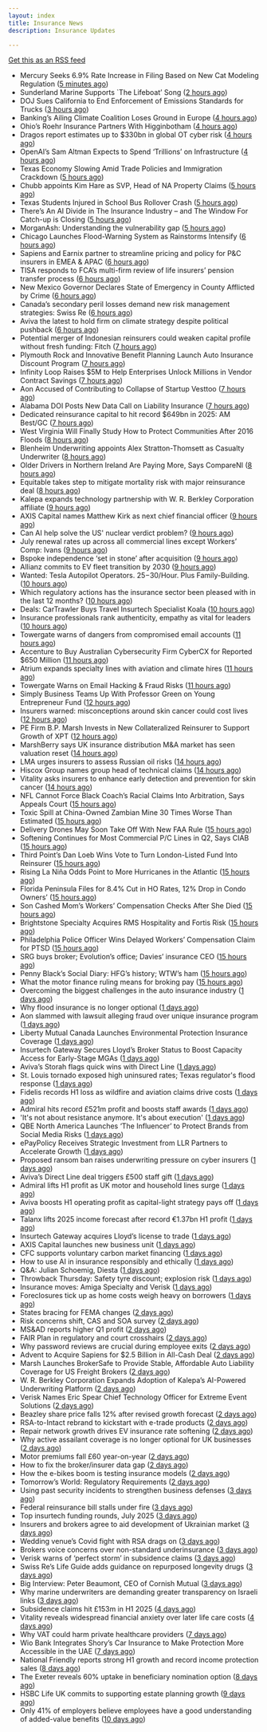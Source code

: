 ```yaml
---
layout: index
title: Insurance News
description: Insurance Updates

---
```


[Get this as an RSS feed](/insurance.rss)

<!-- news_marker starts -->
- Mercury Seeks 6.9% Rate Increase in Filing Based on New Cat Modeling Regulation ([5 minutes ago](https://www.insurancejournal.com/news/west/2025/08/15/835953.htm))
- Sunderland Marine Supports `The Lifeboat’ Song ([2 hours ago](https://insurance-edge.net/2025/08/15/sunderland-marine-supports-the-lifeboat-song/))
- DOJ Sues California to End Enforcement of Emissions Standards for Trucks ([3 hours ago](https://www.insurancejournal.com/news/west/2025/08/15/835948.htm))
- Banking’s Ailing Climate Coalition Loses Ground in Europe ([4 hours ago](https://www.insurancejournal.com/news/international/2025/08/15/835887.htm))
- Ohio’s Roehr Insurance Partners With Higginbotham ([4 hours ago](https://www.insurancejournal.com/news/midwest/2025/08/15/835931.htm))
- Dragos report estimates up to $330bn in global OT cyber risk ([4 hours ago](https://www.reinsurancene.ws/dragos-report-estimates-up-to-330bn-in-global-ot-cyber-risk/))
- OpenAI’s Sam Altman Expects to Spend ‘Trillions’ on Infrastructure ([4 hours ago](https://www.insurancejournal.com/news/national/2025/08/15/835934.htm))
- Texas Economy Slowing Amid Trade Policies and Immigration Crackdown ([5 hours ago](https://www.insurancejournal.com/news/southcentral/2025/08/15/835928.htm))
- Chubb appoints Kim Hare as SVP, Head of NA Property Claims ([5 hours ago](https://www.reinsurancene.ws/chubb-appoints-kim-hare-as-svp-head-of-na-property-claims/))
- Texas Students Injured in School Bus Rollover Crash ([5 hours ago](https://www.insurancejournal.com/news/southcentral/2025/08/15/835925.htm))
- There’s An AI Divide in The Insurance Industry – and The Window For Catch-up is Closing ([5 hours ago](https://insurance-edge.net/2025/08/15/theres-an-ai-divide-in-the-insurance-industry-and-the-window-for-catch-up-is-closing/))
- MorganAsh: Understanding the vulnerability gap ([5 hours ago](https://ifamagazine.com/morganash-understanding-the-vulnerability-gap/))
- Chicago Launches Flood-Warning System as Rainstorms Intensify ([6 hours ago](https://www.insurancejournal.com/news/midwest/2025/08/15/835921.htm))
- Sapiens and Earnix partner to streamline pricing and policy for P&C insurers in EMEA & APAC ([6 hours ago](https://www.reinsurancene.ws/sapiens-and-earnix-partner-to-streamline-pricing-and-policy-for-pc-insurers-in-emea-apac/))
- TISA responds to FCA’s multi-firm review of life insurers’ pension transfer process ([6 hours ago](https://ifamagazine.com/tisa-responds-to-fcas-multi-firm-review-of-life-insurers-pension-transfer-process/))
- New Mexico Governor Declares State of Emergency in County Afflicted by Crime ([6 hours ago](https://www.insurancejournal.com/news/west/2025/08/15/835916.htm))
- Canada’s secondary peril losses demand new risk management strategies: Swiss Re ([6 hours ago](https://www.reinsurancene.ws/canadas-secondary-peril-losses-demand-new-risk-management-strategies-swiss-re/))
- Aviva the latest to hold firm on climate strategy despite political pushback ([6 hours ago](https://www.insurancebusinessmag.com/uk/news/breaking-news/aviva-the-latest-to-hold-firm-on-climate-strategy-despite-political-pushback-546377.aspx))
- Potential merger of Indonesian reinsurers could weaken capital profile without fresh funding: Fitch ([7 hours ago](https://www.reinsurancene.ws/potential-merger-of-indonesian-reinsurers-could-weaken-capital-profile-without-fresh-funding-fitch/))
- Plymouth Rock and Innovative Benefit Planning Launch Auto Insurance Discount Program ([7 hours ago](https://www.insurtechinsights.com/plymouth-rock-and-innovative-benefit-planning-launch-auto-insurance-discount-program/))
- Infinity Loop Raises $5M to Help Enterprises Unlock Millions in Vendor Contract Savings ([7 hours ago](https://www.insurtechinsights.com/infinity-loop-raises-5m-to-help-enterprises-unlock-millions-in-vendor-contract-savings/))
- Aon Accused of Contributing to Collapse of Startup Vesttoo ([7 hours ago](https://www.insurancejournal.com/news/national/2025/08/15/835909.htm))
- Alabama DOI Posts New Data Call on Liability Insurance ([7 hours ago](https://www.insurancejournal.com/news/southeast/2025/08/15/835907.htm))
- Dedicated reinsurance capital to hit record $649bn in 2025: AM Best/GC ([7 hours ago](https://www.reinsurancene.ws/dedicated-reinsurance-capital-to-hit-record-649bn-in-2025-am-best-gc/))
- West Virginia Will Finally Study How to Protect Communities After 2016 Floods ([8 hours ago](https://www.insurancejournal.com/news/southeast/2025/08/15/835902.htm))
- Blenheim Underwriting appoints Alex Stratton-Thomsett as Casualty Underwriter ([8 hours ago](https://www.reinsurancene.ws/blenheim-underwriting-appoints-alex-stratton-thomsett-as-casualty-underwriter/))
- Older Drivers in Northern Ireland Are Paying More, Says CompareNI ([8 hours ago](https://insurance-edge.net/2025/08/15/older-drivers-in-northern-ireland-are-paying-more-says-compareni/))
- Equitable takes step to mitigate mortality risk with major reinsurance deal ([8 hours ago](https://www.reinsurancene.ws/equitable-takes-step-to-mitigate-mortality-risk-with-major-reinsurance-deal/))
- Kalepa expands technology partnership with W. R. Berkley Corporation affiliate ([9 hours ago](https://www.reinsurancene.ws/kalepa-expands-technology-partnership-with-w-r-berkley-corporation-affiliate/))
- AXIS Capital names Matthew Kirk as next chief financial officer ([9 hours ago](https://www.insurancebusinessmag.com/uk/news/breaking-news/axis-capital-names-matthew-kirk-as-next-chief-financial-officer-546344.aspx))
- Can AI help solve the US' nuclear verdict problem? ([9 hours ago](https://www.insurancebusinessmag.com/uk/news/breaking-news/can-ai-help-solve-the-us-nuclear-verdict-problem-546336.aspx))
- July renewal rates up across all commercial lines except Workers’ Comp: Ivans ([9 hours ago](https://www.reinsurancene.ws/july-renewal-rates-up-across-all-commercial-lines-except-workers-comp-ivans/))
- Bspoke independence ‘set in stone’ after acquisition ([9 hours ago](https://www.postonline.co.uk/news/7958876/bspoke-independence-%E2%80%98set-in-stone%E2%80%99-after-acquisition))
- Allianz commits to EV fleet transition by 2030 ([9 hours ago](https://www.postonline.co.uk/news/7958899/allianz-commits-to-ev-fleet-transition-by-2030))
- Wanted: Tesla Autopilot Operators. $25-$30/Hour. Plus Family-Building. ([10 hours ago](https://www.insurancejournal.com/news/east/2025/08/15/835827.htm))
- Which regulatory actions has the insurance sector been pleased with in the last 12 months? ([10 hours ago](https://www.insurancebusinessmag.com/uk/tv/which-regulatory-actions-has-the-insurance-sector-been-pleased-with-in-the-last-12-months-546325.aspx))
- Deals: CarTrawler Buys Travel Insurtech Specialist Koala ([10 hours ago](https://insurance-edge.net/2025/08/15/deals-cartrawler-buys-travel-insurtech-specialist-koala/))
- Insurance professionals rank authenticity, empathy as vital for leaders ([10 hours ago](https://www.insurancebusinessmag.com/uk/news/diversity-inclusion/insurance-professionals-rank-authenticity-empathy-as-vital-for-leaders-546318.aspx))
- Towergate warns of dangers from compromised email accounts ([11 hours ago](https://www.insurancebusinessmag.com/uk/news/cyber/towergate-warns-of-dangers-from-compromised-email-accounts-546311.aspx))
- Accenture to Buy Australian Cybersecurity Firm CyberCX for Reported $650 Million ([11 hours ago](https://www.insurancejournal.com/news/international/2025/08/15/835890.htm))
- Atrium expands specialty lines with aviation and climate hires ([11 hours ago](https://www.insurancebusinessmag.com/uk/news/breaking-news/atrium-expands-specialty-lines-with-aviation-and-climate-hires-546309.aspx))
- Towergate Warns on Email Hacking & Fraud Risks ([11 hours ago](https://insurance-edge.net/2025/08/15/towergate-warns-on-email-hacking-fraud-risks/))
- Simply Business Teams Up With Professor Green on Young Entrepreneur Fund ([12 hours ago](https://insurance-edge.net/2025/08/15/simply-business-teams-up-with-professor-green-on-young-entrepreneur-fund/))
- Insurers warned: misconceptions around skin cancer could cost lives ([12 hours ago](https://ifamagazine.com/insurers-warned-misconceptions-around-skin-cancer-could-cost-lives/))
- PE Firm B.P. Marsh Invests in New Collateralized Reinsurer to Support Growth of XPT ([12 hours ago](https://www.insurancejournal.com/news/international/2025/08/15/835825.htm))
- MarshBerry says UK insurance distribution M&A market has seen valuation reset ([14 hours ago](https://www.insurancebusinessmag.com/uk/news/breaking-news/marshberry-says-uk-insurance-distribution-manda-market-has-seen-valuation-reset-546281.aspx))
- LMA urges insurers to assess Russian oil risks ([14 hours ago](https://www.insurancebusinessmag.com/uk/news/breaking-news/lma-urges-insurers-to-assess-russian-oil-risks-546280.aspx))
- Hiscox Group names group head of technical claims ([14 hours ago](https://www.insurancebusinessmag.com/uk/news/claims/hiscox-group-names-group-head-of-technical-claims-546279.aspx))
- Vitality asks insurers to enhance early detection and prevention for skin cancer ([14 hours ago](https://www.insurancebusinessmag.com/uk/news/life-insurance/vitality-asks-insurers-to-enhance-early-detection-and-prevention-for-skin-cancer-546276.aspx))
- NFL Cannot Force Black Coach’s Racial Claims Into Arbitration, Says Appeals Court ([15 hours ago](https://www.insurancejournal.com/news/national/2025/08/15/835868.htm))
- Toxic Spill at China-Owned Zambian Mine 30 Times Worse Than Estimated ([15 hours ago](https://www.insurancejournal.com/news/international/2025/08/15/835763.htm))
- Delivery Drones May Soon Take Off With New FAA Rule ([15 hours ago](https://www.insurancejournal.com/news/national/2025/08/15/835842.htm))
- Softening Continues for Most Commercial P/C Lines in Q2, Says CIAB ([15 hours ago](https://www.insurancejournal.com/news/national/2025/08/15/835835.htm))
- Third Point’s Dan Loeb Wins Vote to Turn London-Listed Fund Into Reinsurer ([15 hours ago](https://www.insurancejournal.com/news/international/2025/08/15/835781.htm))
- Rising La Niña Odds Point to More Hurricanes in the Atlantic ([15 hours ago](https://www.insurancejournal.com/news/national/2025/08/15/835839.htm))
- Florida Peninsula Files for 8.4% Cut in HO Rates, 12% Drop in Condo Owners’ ([15 hours ago](https://www.insurancejournal.com/news/southeast/2025/08/15/835874.htm))
- Son Cashed Mom’s Workers’ Compensation Checks After She Died ([15 hours ago](https://www.insurancejournal.com/news/east/2025/08/15/835579.htm))
- Brightstone Specialty Acquires RMS Hospitality and Fortis Risk ([15 hours ago](https://www.insurancejournal.com/news/east/2025/08/15/835803.htm))
- Philadelphia Police Officer Wins Delayed Workers’ Compensation Claim for PTSD ([15 hours ago](https://www.insurancejournal.com/news/east/2025/08/15/835789.htm))
- SRG buys broker; Evolution’s office; Davies’ insurance CEO ([15 hours ago](https://www.postonline.co.uk/news/7958889/srg-buys-broker-evolution%E2%80%99s-office-davies%E2%80%99-insurance-ceo))
- Penny Black’s Social Diary: HFG’s history; WTW’s ham ([15 hours ago](https://www.postonline.co.uk/people/7958127/penny-black%E2%80%99s-social-diary-hfg%E2%80%99s-history-wtw%E2%80%99s-ham))
- What the motor finance ruling means for broking pay ([15 hours ago](https://www.postonline.co.uk/regulation/7958313/what-the-motor-finance-ruling-means-for-broking-pay))
- Overcoming the biggest challenges in the auto insurance industry ([1 days ago](https://www.dig-in.com/opinion/challenges-in-the-auto-insurance-industry))
- Why flood insurance is no longer optional ([1 days ago](https://www.dig-in.com/opinion/why-flood-insurance-is-no-longer-optional))
- Aon slammed with lawsuit alleging fraud over unique insurance program ([1 days ago](https://www.insurancebusinessmag.com/uk/news/breaking-news/aon-slammed-with-lawsuit-alleging-fraud-over-unique-insurance-program-546328.aspx))
- Liberty Mutual Canada Launches Environmental Protection Insurance Coverage ([1 days ago](https://www.insurtechinsights.com/liberty-mutual-canada-launches-environmental-protection-insurance-coverage/))
- Insurtech Gateway Secures Lloyd’s Broker Status to Boost Capacity Access for Early-Stage MGAs ([1 days ago](https://www.insurtechinsights.com/insurtech-gateway-secures-lloyds-broker-status-to-boost-capacity-access-for-early-stage-mgas/))
- Aviva’s Storah flags quick wins with Direct Line ([1 days ago](https://www.postonline.co.uk/personal/7958895/aviva%E2%80%99s-storah-flags-quick-wins-with-direct-line))
- St. Louis tornado exposed high uninsured rates; Texas regulator's flood response ([1 days ago](https://www.dig-in.com/news/st-louis-tornado-shows-underinsurance-texas-flood-response))
- Fidelis records H1 loss as wildfire and aviation claims drive costs ([1 days ago](https://www.insurancebusinessmag.com/uk/news/breaking-news/fidelis-records-h1-loss-as-wildfire-and-aviation-claims-drive-costs-546175.aspx))
- Admiral hits record £521m profit and boosts staff awards ([1 days ago](https://www.postonline.co.uk/personal/7958891/admiral-hits-record-%C2%A3521m-profit-and-boosts-staff-awards))
- 'It's not about resistance anymore. It's about execution' ([1 days ago](https://www.insurancebusinessmag.com/uk/news/technology/its-not-about-resistance-anymore--its-about-execution-544054.aspx))
- QBE North America Launches ‘The Influencer’ to Protect Brands from Social Media Risks ([1 days ago](https://www.insurtechinsights.com/qbe-north-america-launches-the-influencer-to-protect-brands-from-social-media-risks/))
- ePayPolicy Receives Strategic Investment from LLR Partners to Accelerate Growth ([1 days ago](https://www.insurtechinsights.com/epaypolicy-receives-strategic-investment-from-llr-partners-to-accelerate-growth/))
- Proposed ransom ban raises underwriting pressure on cyber insurers ([1 days ago](https://www.insurancebusinessmag.com/uk/news/cyber/proposed-ransom-ban-raises-underwriting-pressure-on-cyber-insurers-546158.aspx))
- Aviva’s Direct Line deal triggers £500 staff gift ([1 days ago](https://www.postonline.co.uk/personal/7958890/aviva%E2%80%99s-direct-line-deal-triggers-%C2%A3500-staff-gift))
- Admiral lifts H1 profit as UK motor and household lines surge ([1 days ago](https://www.insurancebusinessmag.com/uk/news/breaking-news/admiral-lifts-h1-profit-as-uk-motor-and-household-lines-surge-546151.aspx))
- Aviva boosts H1 operating profit as capital-light strategy pays off ([1 days ago](https://www.insurancebusinessmag.com/uk/news/breaking-news/aviva-boosts-h1-operating-profit-as-capitallight-strategy-pays-off-546124.aspx))
- Talanx lifts 2025 income forecast after record €1.37bn H1 profit ([1 days ago](https://www.insurancebusinessmag.com/uk/news/breaking-news/talanx-lifts-2025-income-forecast-after-record-1-37bn-h1-profit-546144.aspx))
- Insurtech Gateway acquires Lloyd’s license to trade ([1 days ago](https://www.insurancebusinessmag.com/uk/news/breaking-news/insurtech-gateway-acquires-lloyds-license-to-trade-546140.aspx))
- AXIS Capital launches new business unit ([1 days ago](https://www.insurancebusinessmag.com/uk/news/breaking-news/axis-capital-launches-new-business-unit-546134.aspx))
- CFC supports voluntary carbon market financing ([1 days ago](https://www.insurancebusinessmag.com/uk/news/breaking-news/cfc-supports-voluntary-carbon-market-financing-546128.aspx))
- How to use AI in insurance responsibly and ethically ([1 days ago](https://www.postonline.co.uk/technology/7958869/how-to-use-ai-in-insurance-responsibly-and-ethically))
- Q&A: Julian Schoemig, Diesta ([1 days ago](https://www.postonline.co.uk/technology/7957973/qa-julian-schoemig-diesta))
- Throwback Thursday: Safety tyre discount; explosion risk ([1 days ago](https://www.postonline.co.uk/personal/7956761/throwback-thursday-safety-tyre-discount-explosion-risk))
- Insurance moves: Amiga Specialty and Verisk ([1 days ago](https://www.insurancebusinessmag.com/uk/news/breaking-news/insurance-moves-amiga-specialty-and-verisk-546127.aspx))
- Foreclosures tick up as home costs weigh heavy on borrowers ([1 days ago](https://www.dig-in.com/news/foreclosure-rates-rise-nationwide-report-finds))
- States bracing for FEMA changes ([2 days ago](https://www.dig-in.com/news/states-bracing-for-fema-changes))
- Risk concerns shift, CAS and SOA survey ([2 days ago](https://www.dig-in.com/news/risk-concerns-shift-cas-and-soa-survey))
- MS&AD reports higher Q1 profit ([2 days ago](https://www.insurancebusinessmag.com/uk/news/breaking-news/msandad-reports-higher-q1-profit-546090.aspx))
- FAIR Plan in regulatory and court crosshairs ([2 days ago](https://www.dig-in.com/list/fair-plan-in-regulatory-and-court-crosshairs))
- Why password reviews are crucial during employee exits ([2 days ago](https://www.insurancebusinessmag.com/uk/business-strategy/why-password-reviews-are-crucial-during-employee-exits-546075.aspx))
- Advent to Acquire Sapiens for $2.5 Billion in All-Cash Deal ([2 days ago](https://www.insurtechinsights.com/advent-to-acquire-sapiens-for-2-5-billion-in-all-cash-deal/))
- Marsh Launches BrokerSafe to Provide Stable, Affordable Auto Liability Coverage for US Freight Brokers ([2 days ago](https://www.insurtechinsights.com/marsh-launches-brokersafe-to-provide-stable-affordable-auto-liability-coverage-for-us-freight-brokers/))
- W. R. Berkley Corporation Expands Adoption of Kalepa’s AI-Powered Underwriting Platform ([2 days ago](https://www.insurtechinsights.com/w-r-berkley-corporation-expands-adoption-of-kalepas-ai-powered-underwriting-platform/))
- Verisk Names Eric Spear Chief Technology Officer for Extreme Event Solutions ([2 days ago](https://www.insurtechinsights.com/verisk-names-eric-spear-chief-technology-officer-for-extreme-event-solutions/))
- Beazley share price falls 12% after revised growth forecast ([2 days ago](https://www.postonline.co.uk/lloyd%E2%80%99slondon/7958887/beazley-share-price-falls-12-after-revised-growth-forecast))
- RSA-to-Intact rebrand to kickstart with e-trade products ([2 days ago](https://www.postonline.co.uk/commercial/7958882/rsa-to-intact-rebrand-to-kickstart-with-e-trade-products))
- Repair network growth drives EV insurance rate softening ([2 days ago](https://www.postonline.co.uk/personal/7958883/repair-network-growth-drives-ev-insurance-rate-softening))
- Why active assailant coverage is no longer optional for UK businesses ([2 days ago](https://www.insurancebusinessmag.com/uk/news/breaking-news/why-active-assailant-coverage-is-no-longer-optional-for-uk-businesses-545990.aspx))
- Motor premiums fall £60 year-on-year ([2 days ago](https://www.postonline.co.uk/personal/7958884/motor-premiums-fall-%C2%A360-year-on-year))
- How to fix the broker/insurer data gap ([2 days ago](https://www.postonline.co.uk/technology/7958025/how-to-fix-the-brokerinsurer-data-gap))
- How the e-bikes boom is testing insurance models ([2 days ago](https://www.postonline.co.uk/personal/7958083/how-the-e-bikes-boom-is-testing-insurance-models))
- Tomorrow’s World: Regulatory Requirements ([2 days ago](https://www.postonline.co.uk/regulation/7958154/tomorrow%E2%80%99s-world-regulatory-requirements))
- Using past security incidents to strengthen business defenses ([3 days ago](https://www.dig-in.com/opinion/using-past-cybersecurity-incidents-to-strengthen-business-defenses))
- Federal reinsurance bill stalls under fire ([3 days ago](https://www.dig-in.com/news/federal-reinsurance-bill-stalls-under-fire))
- Top insurtech funding rounds, July 2025 ([3 days ago](https://www.dig-in.com/list/top-insurtech-funding-rounds-july-2025))
- Insurers and brokers agree to aid development of Ukrainian market ([3 days ago](https://www.postonline.co.uk/news/7958879/insurers-and-brokers-agree-to-aid-development-of-ukrainian-market))
- Wedding venue’s Covid fight with RSA drags on ([3 days ago](https://www.postonline.co.uk/commercial/7958873/wedding-venue%E2%80%99s-covid-fight-with-rsa-drags-on))
- Brokers voice concerns over non-standard underinsurance ([3 days ago](https://www.postonline.co.uk/broker/7958868/brokers-voice-concerns-over-non-standard-underinsurance))
- Verisk warns of ‘perfect storm’ in subsidence claims ([3 days ago](https://www.postonline.co.uk/news/7958874/verisk-warns-of-%E2%80%98perfect-storm%E2%80%99-in-subsidence-claims))
- Swiss Re’s Life Guide adds guidance on repurposed longevity drugs ([3 days ago](https://ifamagazine.com/swiss-res-life-guide-adds-guidance-on-repurposed-longevity-drugs/))
- Big Interview: Peter Beaumont, CEO of Cornish Mutual ([3 days ago](https://www.postonline.co.uk/commercial/7957996/big-interview-peter-beaumont-ceo-of-cornish-mutual))
- Why marine underwriters are demanding greater transparency on Israeli links ([3 days ago](https://www.postonline.co.uk/lloyd%E2%80%99slondon/7958862/why-marine-underwriters-are-demanding-greater-transparency-on-israeli-links))
- Subsidence claims hit £153m in H1 2025 ([4 days ago](https://www.postonline.co.uk/claims/7958872/subsidence-claims-hit-%C2%A3153m-in-h1-2025))
- Vitality reveals widespread financial anxiety over later life care costs ([4 days ago](https://ifamagazine.com/vitality-reveals-widespread-financial-anxiety-over-later-life-care-costs/))
- Why VAT could harm private healthcare providers ([7 days ago](https://ifamagazine.com/why-vat-could-harm-private-healthcare-providers/))
- Wio Bank Integrates Shory’s Car Insurance to Make Protection More Accessible in the UAE ([7 days ago](https://thefintechtimes.com/wio-bank-integrates-shorys-car-insurance-to-make-protection-more-accessible-in-the-uae/))
- National Friendly reports strong H1 growth and record income protection sales ([8 days ago](https://ifamagazine.com/national-friendly-reports-strong-h1-growth-and-record-income-protection-sales/))
- The Exeter reveals 60% uptake in beneficiary nomination option ([8 days ago](https://ifamagazine.com/the-exeter-reveals-60-uptake-in-beneficiary-nomination-option/))
- HSBC Life UK commits to supporting estate planning growth ([9 days ago](https://ifamagazine.com/hsbc-life-uk-commits-to-supporting-estate-planning-growth/))
- Only 41% of employers believe employees have a good understanding of added-value benefits ([10 days ago](https://ifamagazine.com/only-41-of-employers-believe-employees-have-a-good-understanding-of-added-value-benefits/))

<!-- news_marker ends -->